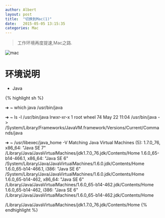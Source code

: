 ```yaml
---
author: Albert
layout: post
title:  "切换到Mac(1)"
date:   2015-05-05 13:15:35
categories: Mac
---
```


> 工作环境再度提速,Mac之路.

![mac](http://atschx.b0.upaiyun.com/mac_pro_at_youja.JPG)

# 环境说明

* Java

{% highlight sh  %}

➜  ~  which java 
/usr/bin/java

➜  ~  ls -l /usr/bin/java
lrwxr-xr-x  1 root  wheel  74 May 22 11:04 /usr/bin/java -> /System/Library/Frameworks/JavaVM.framework/Versions/Current/Commands/java

➜  ~  /usr/libexec/java_home -V
Matching Java Virtual Machines (5):
    1.7.0_76, x86_64:	"Java SE 7"	/Library/Java/JavaVirtualMachines/jdk1.7.0_76.jdk/Contents/Home
    1.6.0_65-b14-466.1, x86_64:	"Java SE 6"	/System/Library/Java/JavaVirtualMachines/1.6.0.jdk/Contents/Home
    1.6.0_65-b14-466.1, i386:	"Java SE 6"	/System/Library/Java/JavaVirtualMachines/1.6.0.jdk/Contents/Home
    1.6.0_65-b14-462, x86_64:	"Java SE 6"	/Library/Java/JavaVirtualMachines/1.6.0_65-b14-462.jdk/Contents/Home
    1.6.0_65-b14-462, i386:	"Java SE 6"	/Library/Java/JavaVirtualMachines/1.6.0_65-b14-462.jdk/Contents/Home

/Library/Java/JavaVirtualMachines/jdk1.7.0_76.jdk/Contents/Home
{% endhighlight %}
